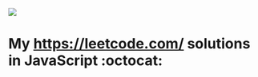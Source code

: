 ![](https://github.com/r1/LeetCode-Solutions/blob/master/img/logo.png)

# My https://leetcode.com/ solutions in JavaScript :octocat:
